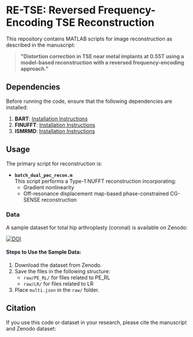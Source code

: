 # RE-TSE: Reversed Frequency-Encoding TSE Reconstruction

This repository contains MATLAB scripts for image reconstruction as described in the manuscript:

> **"Distortion correction in TSE near metal implants at 0.55T using a model-based reconstruction with a reversed frequency-encoding approach."**

## Dependencies

Before running the code, ensure that the following dependencies are installed:

1. **BART**: [Installation Instructions](https://mrirecon.github.io/bart/webinars.html)
2. **FINUFFT**: [Installation Instructions](https://finufft.readthedocs.io/en/latest/matlab.html)
3. **ISMRMD**: [Installation Instructions](https://ismrmrd.github.io/apidocs/1.5.0/)

## Usage

The primary script for reconstruction is:

- **`batch_dual_pec_recon.m`**  
  This script performs a Type-1 NUFFT reconstruction incorporating:
  - Gradient nonlinearity
  - Off-resonance displacement map-based phase-constrained CG-SENSE reconstruction

### Data

A sample dataset for total hip arthroplasty (coronal) is available on Zenodo:

[![DOI](https://zenodo.org/badge/DOI/10.5281/zenodo.14752390.svg)](https://doi.org/10.5281/zenodo.14752390)

#### Steps to Use the Sample Data:
1. Download the dataset from Zenodo.
2. Save the files in the following structure:
   - `raw/PE_RL/` for files related to PE_RL
   - `raw/LR/` for files related to LR
3. Place `multi.json` in the `raw/` folder.

## Citation

If you use this code or dataset in your research, please cite the manuscript and Zenodo dataset:


